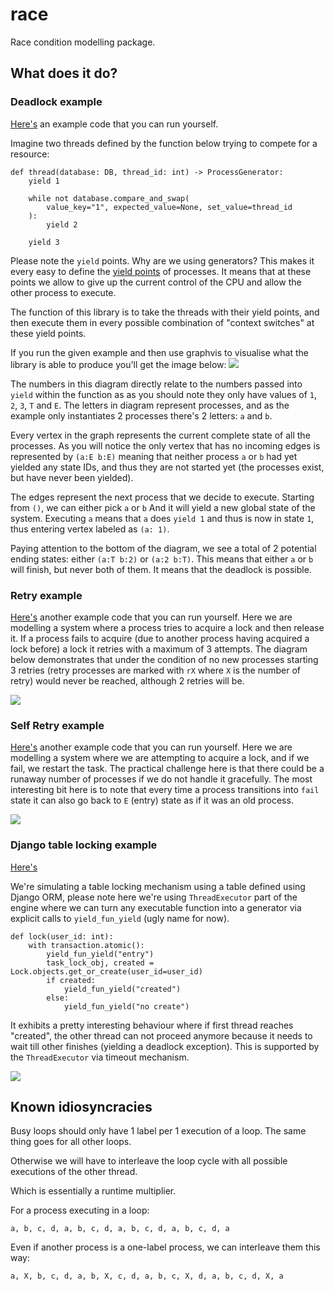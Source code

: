 # race

Race condition modelling package.

## What does it do?

### Deadlock example

[Here's](./race2_examples/deadlock.py) an example code that you can run yourself.

Imagine two threads defined by the function below trying to compete for a resource:
```python3
def thread(database: DB, thread_id: int) -> ProcessGenerator:
    yield 1

    while not database.compare_and_swap(
        value_key="1", expected_value=None, set_value=thread_id
    ):
        yield 2

    yield 3
```

Please note the `yield` points. Why are we using generators? This makes it every easy to define
the [yield points](https://en.wikipedia.org/wiki/Yield_(multithreading)) of processes. It means that
at these points we allow to give up the current control of the CPU and allow the other
process to execute.

The function of this library is to take the threads with their yield points, and then execute
them in every possible combination of "context switches" at these yield points.

If you run the given example and then use graphvis to visualise what the library is able to produce you'll
get the image below:
<img src="race2_examples/deadlock.png">

The numbers in this diagram directly relate to the numbers passed into `yield` within the function
as as you should note they only have values of `1`, `2`, `3`, `T` and `E`. The letters in diagram represent 
processes, and as the example only instantiates 2 processes there's 2 letters: `a` and `b`.

Every vertex in the graph represents the current complete state of all the processes. As you will notice 
the only vertex that has no incoming edges is represented by `(a:E b:E)` meaning that neither process `a` or `b` had yet
yielded any state IDs, and thus they are not started yet (the processes exist, but have never been yielded).

The edges represent the next process that we decide to execute. Starting from `()`, we can either pick `a` or `b`
And it will yield a new global state of the system. Executing `a` means that `a` does `yield 1` and thus
is now in state `1`, thus entering vertex labeled as `(a: 1)`.

Paying attention to the bottom of the diagram, we see a total of 2 potential ending states: either `(a:T b:2)`
or `(a:2 b:T)`. This means that either `a` or `b` will finish, but never both of them. It means that the deadlock is
possible.

### Retry example

[Here's](./race2_examples/retry.py) another example code that you can run yourself. Here we are modelling a system where a process tries to 
acquire a lock and then release it. If a process fails to acquire (due to another process having acquired a lock before) 
a lock it retries with a maximum of 3 attempts. The diagram below demonstrates that under the condition of no new processes starting
3 retries (retry processes are marked with `rX` where `X` is the number of retry) would never be reached, although 2 retries will be.

<img src="race2_examples/retry.png">

### Self Retry example

[Here's](./race2_examples/self_retry.py) another example code that you can run yourself. Here we are modelling a system where
we are attempting to acquire a lock, and if we fail, we restart the task. The practical challenge here is that there could
be a runaway number of processes if we do not handle it gracefully. The most interesting bit here is to note that every
time a process transitions into `fail` state it can also go back to `E` (entry) state as if it was an old process.

<img src="race2_examples/self_retry.png">


### Django table locking example

[Here's](./race2_examples/django/lock.py) 

We're simulating a table locking mechanism using a table defined using Django ORM, please note here we're using `ThreadExecutor`
part of the engine where we can turn any executable function into a generator via explicit calls to `yield_fun_yield` 
(ugly name for now).
```
def lock(user_id: int):
    with transaction.atomic():
        yield_fun_yield("entry")
        task_lock_obj, created = Lock.objects.get_or_create(user_id=user_id)
        if created:
            yield_fun_yield("created")
        else:
            yield_fun_yield("no create")
```
It exhibits a pretty interesting behaviour where if first thread reaches "created", the other thread can not proceed
anymore because it needs to wait till other finishes (yielding a deadlock exception). This is supported by the `ThreadExecutor`
via timeout mechanism.

<img src="race2_examples/django/lock.png">

## Known idiosyncracies

Busy loops should only have 1 label per 1 execution of a loop.
The same thing goes for all other loops.

Otherwise we will have to interleave the loop cycle with all possible executions of the other thread.

Which is essentially a runtime multiplier.

For a process executing in a loop:

```
a, b, c, d, a, b, c, d, a, b, c, d, a, b, c, d, a
```

Even if another process is a one-label process, we
can interleave them this way:
```
a, X, b, c, d, a, b, X, c, d, a, b, c, X, d, a, b, c, d, X, a
```

